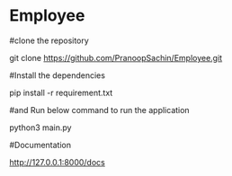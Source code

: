 # Employee

#clone the repository

git clone https://github.com/PranoopSachin/Employee.git

#Install the dependencies

pip install -r requirement.txt

#and Run below command to run the application

python3 main.py


#Documentation

http://127.0.0.1:8000/docs
